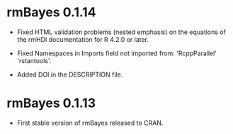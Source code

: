 # rmBayes 0.1.14

* Fixed HTML validation problems (nested emphasis) on the equations of the rmHDI documentation for R 4.2.0 or later.

* Fixed Namespaces in Imports field not imported from: 'RcppParallel' 'rstantools'.

* Added DOI in the DESCRIPTION file.


# rmBayes 0.1.13

* First stable version of rmBayes released to CRAN.

